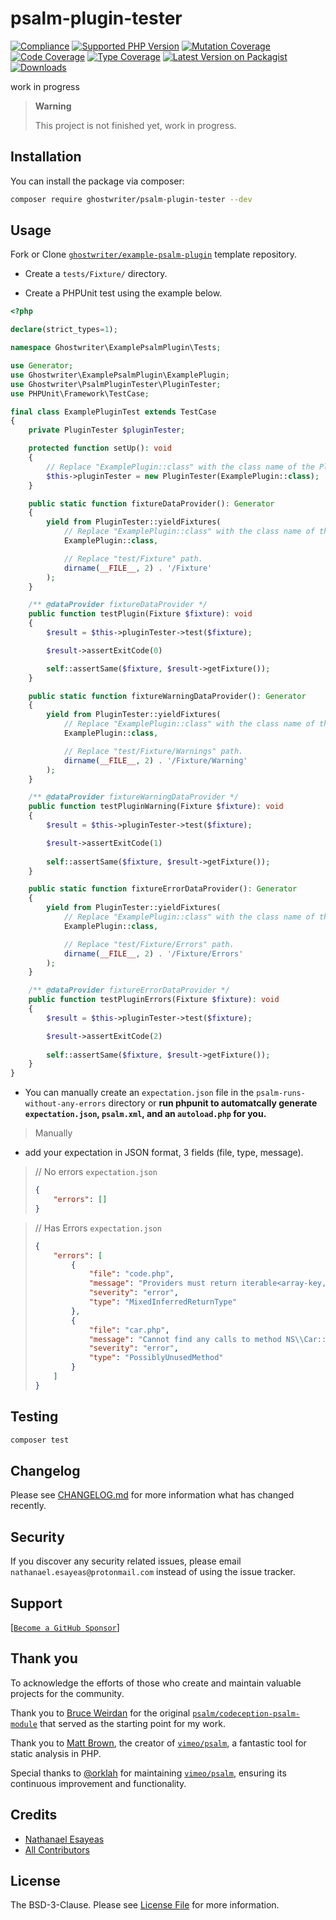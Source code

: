 # psalm-plugin-tester

[![Compliance](https://github.com/ghostwriter/psalm-plugin-tester/actions/workflows/compliance.yml/badge.svg)](https://github.com/ghostwriter/psalm-plugin-tester/actions/workflows/compliance.yml)
[![Supported PHP Version](https://badgen.net/packagist/php/ghostwriter/psalm-plugin-tester?color=8892bf)](https://www.php.net/supported-versions)
[![Mutation Coverage](https://img.shields.io/endpoint?style=flat&url=https%3A%2F%2Fbadge-api.stryker-mutator.io%2Fgithub.com%2Fghostwriter%2Fwip%2Fmain)](https://dashboard.stryker-mutator.io/reports/github.com/ghostwriter/psalm-plugin-tester/main)
[![Code Coverage](https://codecov.io/gh/ghostwriter/psalm-plugin-tester/branch/main/graph/badge.svg?token=UPDATE_TOKEN)](https://codecov.io/gh/ghostwriter/psalm-plugin-tester)
[![Type Coverage](https://shepherd.dev/github/ghostwriter/psalm-plugin-tester/coverage.svg)](https://shepherd.dev/github/ghostwriter/psalm-plugin-tester)
[![Latest Version on Packagist](https://badgen.net/packagist/v/ghostwriter/psalm-plugin-tester)](https://packagist.org/packages/ghostwriter/psalm-plugin-tester)
[![Downloads](https://badgen.net/packagist/dt/ghostwriter/psalm-plugin-tester?color=blue)](https://packagist.org/packages/ghostwriter/psalm-plugin-tester)

work in progress

> **Warning**
>
> This project is not finished yet, work in progress.

## Installation

You can install the package via composer:

``` bash
composer require ghostwriter/psalm-plugin-tester --dev
```

## Usage

Fork or Clone [`ghostwriter/example-psalm-plugin`](https://github.com/ghostwriter/example-psalm-plugin) template repository.


- Create a `tests/Fixture/` directory.

- Create a PHPUnit test using the example below.

```php
<?php

declare(strict_types=1);

namespace Ghostwriter\ExamplePsalmPlugin\Tests;

use Generator;
use Ghostwriter\ExamplePsalmPlugin\ExamplePlugin;
use Ghostwriter\PsalmPluginTester\PluginTester;
use PHPUnit\Framework\TestCase;

final class ExamplePluginTest extends TestCase
{
    private PluginTester $pluginTester;

    protected function setUp(): void
    {
        // Replace "ExamplePlugin::class" with the class name of the Plugin you want to test.
        $this->pluginTester = new PluginTester(ExamplePlugin::class);
    }

    public static function fixtureDataProvider(): Generator
    {
        yield from PluginTester::yieldFixtures(
            // Replace "ExamplePlugin::class" with the class name of the Plugin you want to test.
            ExamplePlugin::class,

            // Replace "test/Fixture" path.
            dirname(__FILE__, 2) . '/Fixture'
        );
    }

    /** @dataProvider fixtureDataProvider */
    public function testPlugin(Fixture $fixture): void
    {
        $result = $this->pluginTester->test($fixture);

        $result->assertExitCode(0)

        self::assertSame($fixture, $result->getFixture());
    }

    public static function fixtureWarningDataProvider(): Generator
    {
        yield from PluginTester::yieldFixtures(
            // Replace "ExamplePlugin::class" with the class name of the Plugin you want to test.
            ExamplePlugin::class,

            // Replace "test/Fixture/Warnings" path.
            dirname(__FILE__, 2) . '/Fixture/Warning'
        );
    }

    /** @dataProvider fixtureWarningDataProvider */
    public function testPluginWarning(Fixture $fixture): void
    {
        $result = $this->pluginTester->test($fixture);

        $result->assertExitCode(1)
        
        self::assertSame($fixture, $result->getFixture());
    }

    public static function fixtureErrorDataProvider(): Generator
    {
        yield from PluginTester::yieldFixtures(
            // Replace "ExamplePlugin::class" with the class name of the Plugin you want to test.
            ExamplePlugin::class,

            // Replace "test/Fixture/Errors" path.
            dirname(__FILE__, 2) . '/Fixture/Errors'
        );
    }

    /** @dataProvider fixtureErrorDataProvider */
    public function testPluginErrors(Fixture $fixture): void
    {
        $result = $this->pluginTester->test($fixture);

        $result->assertExitCode(2)
        
        self::assertSame($fixture, $result->getFixture());
    }
}
```

- You can manually create an `expectation.json` file in the `psalm-runs-without-any-errors` directory or **run phpunit to automatcally generate `expectation.json`, `psalm.xml`, and an `autoload.php` for you.**

> Manually

- add your expectation in JSON format, 3 fields (file, type, message).

> // No errors `expectation.json`
>
>    ```json
>    {
>        "errors": []
>    }
>    ```

> // Has Errors `expectation.json`
>
>    ```json
>    {
>        "errors": [
>            {
>                "file": "code.php",
>                "message": "Providers must return iterable<array-key, array<array-key, mixed>>, possibly different array<array-key, mixed> provided",
>                "severity": "error",
>                "type": "MixedInferredReturnType"
>            },
>            {
>                "file": "car.php",
>                "message": "Cannot find any calls to method NS\\Car::drive",
>                "severity": "error",
>                "type": "PossiblyUnusedMethod"
>            }
>        ]
>    }
>    ```
>

## Testing

``` bash
composer test
```

## Changelog

Please see [CHANGELOG.md](./CHANGELOG.md) for more information what has changed recently.

## Security

If you discover any security related issues, please email `nathanael.esayeas@protonmail.com` instead of using the issue tracker.

## Support

[[`Become a GitHub Sponsor`](https://github.com/sponsors/ghostwriter)]

## Thank you

To acknowledge the efforts of those who create and maintain valuable projects for the community.

Thank you to [Bruce Weirdan](https://github.com/weirdan) for the original [`psalm/codeception-psalm-module`](https://github.com/psalm/codeception-psalm-module) that served as the starting point for my work.

Thank you to [Matt Brown](https://github.com/muglug), the creator of [`vimeo/psalm`](https://github.com/vimeo/psalm), a fantastic tool for static analysis in PHP.

Special thanks to [@orklah](https://github.com/orklah) for maintaining [`vimeo/psalm`](https://github.com/vimeo/psalm), ensuring its continuous improvement and functionality.

## Credits

- [Nathanael Esayeas](https://github.com/ghostwriter)
- [All Contributors](https://github.com/ghostwriter/psalm-plugin-tester/contributors)

## License

The BSD-3-Clause. Please see [License File](./LICENSE) for more information.
